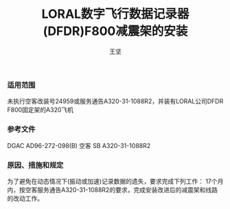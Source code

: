 ﻿---
amendno: 39-1802  
cadno: CAD1996-A320-24  
title: LORAL数字飞行数据记录器(DFDR)F800减震架的安装  
publishdate: 1996-12-27  
effdate: 1996-12-30  
acmodels: ["A320"]  
tags: []  
engs: []  
pns: []  
mfrs: ["AIRBUS","LORAL"]  
admins: 西南管理局  
author: 王坚  
---
  
### 适用范围  
未执行空客改装号24959或服务通告A320-31-1088R2，并装有LORAL公司DFDR F800固定架的A320飞机  
  
<!--more-->  
### 参考文件  
  DGAC AD96-272-098(B) 空客 SB A320-31-1088R2  
  
### 原因、措施和规定  

  为了避免在动态情况下(振动或加速)记录数据的遗失，要求完成下列工作：     17个月内，按空客服务通告A320-31-1088R2的要求，完成安装改进后的减震架和线路的改动工作。  
